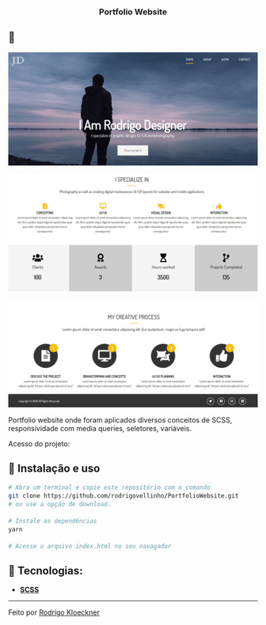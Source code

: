 <h3 align="center">
 Portfolio Website
</h3>

## :rocket: 

<p align="center">
  <img src="https://github.com/rodrigovellinho/PortfolioWebsite/blob/main/dist/img/cover1.jpg?raw=true" alt=" Portfolio Website">
</p>

<p align="center">
  <img src="https://github.com/rodrigovellinho/PortfolioWebsite/blob/main/dist/img/cover2.jpg?raw=true" alt=" Portfolio Website">
</p>

<p align="center">
  <img src="https://github.com/rodrigovellinho/PortfolioWebsite/blob/main/dist/img/cover3.jpg?raw=true" alt=" Portfolio Website">
</p>


Portfolio website onde foram aplicados diversos conceitos de SCSS, responsividade com media queries, seletores, variáveis.

Acesso do projeto: 

## :wrench: Instalação e uso

```bash
# Abra um terminal e copie este repositório com o comando
git clone https://github.com/rodrigovellinho/PortfolioWebsite.git
# ou use a opção de download.

# Instale as dependências
yarn

# Acesse o arquivo index.html no seu navagador
```

## 🔨 Tecnologias:

- **[SCSS](https://sass-lang.com//)**

---

Feito por [Rodrigo Kloeckner](https://github.com/rodrigovellinho)
